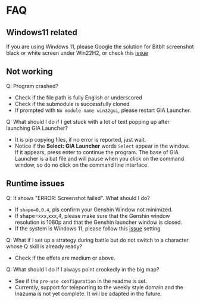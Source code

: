 # FAQ


## Windows11 related


If you are using Windows 11, please Google the solution for Bitblt screenshot black or white screen under Win22H2, or check this [issue](https://github.com/GengGode/cvAutoTrack/issues/9)

## Not working


Q: Program crashed?

- Check if the file path is fully English or underscored
- Check if the submodule is successfully cloned
- If prompted with `No module name win32gui`, please restart GIA Launcher.

Q: What should I do if I get stuck with a lot of text popping up after launching GIA Launcher?

- It is pip copying files, if no error is reported, just wait.
- Notice if the **Select: GIA Launcher** words `Select` appear in the window. If it appears, press enter to continue the program. The base of GIA Launcher is a bat file and will pause when you click on the command window, so do no click on the command line interface.

## Runtime issues


Q: It shows "ERROR: Screenshot failed". What should I do?

- If `shape=0,0,4`, pls confirm your Genshin Window not minimized.
- If shape=xxx,xxx,4, please make sure that the Genshin window resolution is 1080p and that the Genshin launcher window is closed.
- If the system is Windows 11, please follow this [issue](https://github.com/GengGode/cvAutoTrack/issues/9) setting 

Q: What if I set up a strategy during battle but do not switch to a character whose Q skill is already ready?

- Check if the effets are medium or above.

Q: What should I do if I always point crookedly in the big map?

- See if the `pre-use configuration` in the readme is set.
- Currently, support for teleporting to the weekly style domain and the Inazuma is not yet complete. It will be adapted in the future.

